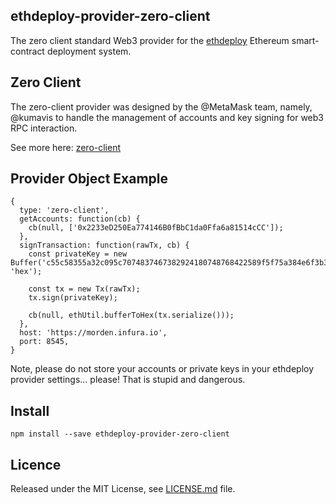 ## ethdeploy-provider-zero-client

The zero client standard Web3 provider for the [ethdeploy](http://github.com/silentcicero/ethdeploy) Ethereum smart-contract deployment system.

## Zero Client

The zero-client provider was designed by the @MetaMask team, namely, @kumavis to handle the management of accounts and key signing for web3 RPC interaction.

See more here: [zero-client](https://github.com/MetaMask/provider-engine#built-for-zero-clients)

## Provider Object Example
```
{
  type: 'zero-client',
  getAccounts: function(cb) {
    cb(null, ['0x2233eD250Ea774146B0fBbC1da0Ffa6a81514cCC']);
  },
  signTransaction: function(rawTx, cb) {
    const privateKey = new  Buffer('c55c58355a32c095c7074837467382924180748768422589f5f75a384e6f3b33', 'hex');

    const tx = new Tx(rawTx);
    tx.sign(privateKey);

    cb(null, ethUtil.bufferToHex(tx.serialize()));
  },
  host: 'https://morden.infura.io',
  port: 8545,
}
```

Note, please do not store your accounts or private keys in your ethdeploy provider settings... please! That is stupid and dangerous.

## Install

```
npm install --save ethdeploy-provider-zero-client
```

## Licence

Released under the MIT License, see [LICENSE.md](LICENSE.md) file.
